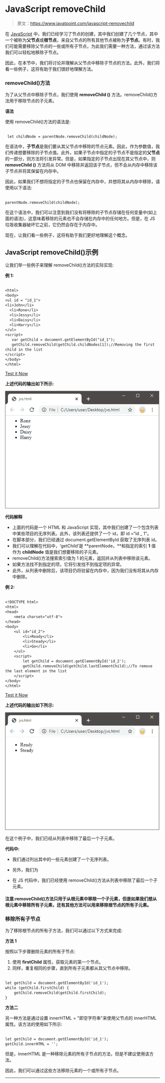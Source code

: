 # JavaScript removeChild

> 原文：<https://www.javatpoint.com/javascript-removechild>

在 [JavaScript](https://www.javatpoint.com/javascript-tutorial) 中，我们已经学习了节点的创建，其中我们创建了几个节点，其中一个被称为**父节点**或**根节点**，来自父节点的所有其他节点被称为**子节点**。有时，我们可能需要移除父节点的一些或所有子节点，为此我们需要一种方法，通过该方法我们可以轻松地移除子节点。

因此，在本节中，我们将讨论并理解从父节点中移除子节点的方法。此外，我们将看一些例子，这将有助于我们很好地理解方法。

### removeChild()方法

为了从父节点中移除子节点，我们使用 **removeChild ()** 方法。removeChild()方法用于移除节点的子元素。

**语法**

使用 removeChild()方法的语法是:

```

 let childNode = parentNode.removeChild(childNode);

```

在语法中，**子节点**是我们要从其父节点中移除的节点元素。因此，作为参数值，我们传递想要移除的子节点值。此外，如果子节点中指定的子节点不是指定的**父节点**的一部分，则方法将引发异常。但是，如果指定的子节点出现在其父节点中，则 **removeChild ()** 方法将从 DOM 中移除并返回该子节点，但不会从内存中移除该子节点并将其保留在内存中。

因此，如果我们不想将指定的子节点也保留在内存中，并想将其从内存中移除，请使用以下语法:

```

parentNode.removeChild(childNode);

```

在这个语法中，我们可以注意到我们没有将移除的子节点存储在任何变量中(如上面的语法)，这意味着移除的元素也不会存储在内存中的任何地方。但是，在 JS 垃圾收集器破坏它之前，它仍然会存在于内存中。

现在，让我们看一些例子，这将有助于我们更好地理解这个概念。

## JavaScript removeChild()示例

让我们举一些例子来理解 removeChild()方法的实际实现:

**例 1:**

```

<html>
<body>
<ul id = "id_1">
<li>John</li>
  <li>Rone</li>
  <li>Jessy</li>
  <li>Daisy</li>
  <li>Harry</li>
</ul>
<script>
   var getChild = document.getElementById("id_1");
   getChild.removeChild(getChild.childNodes[1]);//Removing the first child in the list
</script>
</body>
</html>

```

[Test it Now](https://www.javatpoint.com/oprweb/test.jsp?filename=javascript-removechild1)

**上述代码的输出如下所示:**

![JavaScript removeChild](img/c89344ab300571c4f23fd4a4a0d99b1c.png)

**代码解释**

*   上面的代码是一个 HTML 和 JavaScript 实现，其中我们创建了一个包含列表中某些项目的无序列表。此外，该列表还提供了一个 id，即 id =“id _ 1”。
*   在脚本部分，我们已经通过 document.getElementById 获取了无序列表 id。
*   我们可以理解在代码中，‘getChild’是 **parentNode，**和指定的索引 **1** 值作为 **childNode** 值是我们想要移除的子元素。
*   removeChild()方法搜索索引值为 1 的元素，返回并从列表中移除该元素。
*   如果方法找不到指定的项，它将引发找不到指定项的异常。
*   此外，从列表中删除后，该项目仍将驻留在内存中，因为我们没有将其从内存中删除。

**例 2:**

```

<!DOCTYPE html>
<html>
<head>
    <meta charset="utf-8">
</head>
<body>
    <ul id="id_2">
        <li>Ready</li>
        <li>Steady</li>
        <li>Go</li>
    </ul>
    <script>
        let getChild = document.getElementById('id_2');
        getChild.removeChild(getChild.lastElementChild);//To remove the last element in the list
    </script>
</body>
</html>

```

[Test it Now](https://www.javatpoint.com/oprweb/test.jsp?filename=javascript-removechild2)

**上述代码的输出如下所示:**

![JavaScript removeChild](img/e4ece376b44fa53e03f4d23ed13674f8.png)

在这个例子中，我们已经从列表中移除了最后一个子元素。

**代码中:**

*   我们通过列出其中的一些元素创建了一个无序列表。
*   另外，我们为

*   在 JS 代码中，我们已经使用 removeChild()方法从列表中移除了最后一个子元素。

#### 注意:removeChild()方法只用于从根元素中移除一个子元素，但是如果我们想从根元素中移除所有子元素，还有其他方法可以用来移除根节点的所有子元素。

### 移除所有子节点

为了移除根节点的所有子方法，我们可以通过以下方式来完成:

**方法 1**

按照以下步骤删除元素的所有子节点:

1.  使用 **firstChild** 属性，获取元素的第一个节点。
2.  同样，重复相同的步骤，直到所有子元素都从其父节点中移除。

```

let getChild = document.getElementById('id_1');
while (getChild.firstChild) {
    getChild.removeChild(getChild.firstChild);
}

```

**方法二**

另一种方法是通过设置 innerHTML = "即空字符串"来使用父节点的 innerHTML 属性。该方法的使用如下所示:

```

let getChild = document.getElementById('id_1');
getChild.innerHTML = '';

```

但是，innerHTML 是一种移除元素的所有子节点的方法，但是不建议使用该方法。

因此，我们可以通过这些方法移除元素的一个或所有子节点。

* * *